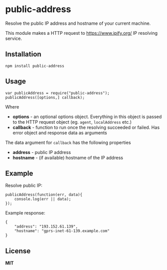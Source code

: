 # public-address

Resolve the public IP address and hostname of your current machine.

This module makes a HTTP request to https://www.ipify.org/ IP resolving service.

## Installation

    npm install public-address

## Usage

    var publicAddress = require("public-address");
    publicAddress([options,] callback);

Where

  * **options** - an optional options object. Everything in this object is passed to the HTTP request object (eg. `agent`, `localAddress` etc.)
  * **callback** - function to run once the resolving succeeded or failed. Has error object and response data as arguments

The data argument for `callback` has the following properties

  * **address** - public IP address
  * **hostname** - (if available) hostname of the IP address

## Example

Resolve public IP:

    publicAddress(function(err, data){
        console.log(err || data);
    });

Example response:

    {
        "address": "193.152.61.139",
        "hostname": "gprs-inet-61-139.example.com"
    }

## License

**MIT**
